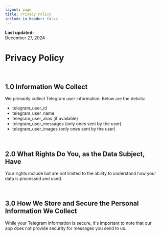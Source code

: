 ```yaml
---
layout: page
title: Privacy Policy
include_in_header: false
---
```


**Last updated:**  
December 27, 2024

# Privacy Policy

<br>

## 1.0 Information We Collect

We primarily collect Telegram user information. Below are the details:
- telegram_user_id
- telegram_user_name
- telegram_user_alias (if available)
- telegram_user_messages (only ones sent by the user)
- telegram_user_images (only ones sent by the user)

<br>

## 2.0 What Rights Do You, as the Data Subject, Have

Your rights include but are not limited to the ability to understand how your data is processed and used.

<br>

## 3.0 How We Store and Secure the Personal Information We Collect

While your Telegram information is secure, it's important to note that our app does not provide security for messages you send to us.

<br>
